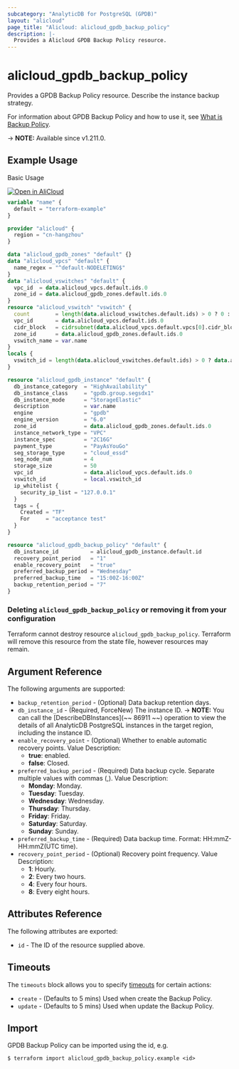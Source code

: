 ```yaml
---
subcategory: "AnalyticDB for PostgreSQL (GPDB)"
layout: "alicloud"
page_title: "Alicloud: alicloud_gpdb_backup_policy"
description: |-
  Provides a Alicloud GPDB Backup Policy resource.
---
```


# alicloud_gpdb_backup_policy

Provides a GPDB Backup Policy resource. Describe the instance backup strategy.

For information about GPDB Backup Policy and how to use it, see [What is Backup Policy](https://www.alibabacloud.com/help/en/analyticdb-for-postgresql/latest/api-gpdb-2016-05-03-modifybackuppolicy).

-> **NOTE:** Available since v1.211.0.

## Example Usage

Basic Usage

<div style="display: block;margin-bottom: 40px;"><div class="oics-button" style="float: right;position: absolute;margin-bottom: 10px;">
  <a href="https://api.aliyun.com/terraform?resource=alicloud_gpdb_backup_policy&exampleId=fc78f005-be65-a4d8-4f9e-5c8db3140e1195ea21ee&activeTab=example&spm=docs.r.gpdb_backup_policy.0.fc78f005be&intl_lang=EN_US" target="_blank">
    <img alt="Open in AliCloud" src="https://img.alicdn.com/imgextra/i1/O1CN01hjjqXv1uYUlY56FyX_!!6000000006049-55-tps-254-36.svg" style="max-height: 44px; max-width: 100%;">
  </a>
</div></div>

```terraform
variable "name" {
  default = "terraform-example"
}

provider "alicloud" {
  region = "cn-hangzhou"
}

data "alicloud_gpdb_zones" "default" {}
data "alicloud_vpcs" "default" {
  name_regex = "^default-NODELETING$"
}
data "alicloud_vswitches" "default" {
  vpc_id  = data.alicloud_vpcs.default.ids.0
  zone_id = data.alicloud_gpdb_zones.default.ids.0
}
resource "alicloud_vswitch" "vswitch" {
  count        = length(data.alicloud_vswitches.default.ids) > 0 ? 0 : 1
  vpc_id       = data.alicloud_vpcs.default.ids.0
  cidr_block   = cidrsubnet(data.alicloud_vpcs.default.vpcs[0].cidr_block, 8, 8)
  zone_id      = data.alicloud_gpdb_zones.default.ids.0
  vswitch_name = var.name
}
locals {
  vswitch_id = length(data.alicloud_vswitches.default.ids) > 0 ? data.alicloud_vswitches.default.ids[0] : concat(alicloud_vswitch.vswitch.*.id, [""])[0]
}

resource "alicloud_gpdb_instance" "default" {
  db_instance_category  = "HighAvailability"
  db_instance_class     = "gpdb.group.segsdx1"
  db_instance_mode      = "StorageElastic"
  description           = var.name
  engine                = "gpdb"
  engine_version        = "6.0"
  zone_id               = data.alicloud_gpdb_zones.default.ids.0
  instance_network_type = "VPC"
  instance_spec         = "2C16G"
  payment_type          = "PayAsYouGo"
  seg_storage_type      = "cloud_essd"
  seg_node_num          = 4
  storage_size          = 50
  vpc_id                = data.alicloud_vpcs.default.ids.0
  vswitch_id            = local.vswitch_id
  ip_whitelist {
    security_ip_list = "127.0.0.1"
  }
  tags = {
    Created = "TF"
    For     = "acceptance test"
  }
}

resource "alicloud_gpdb_backup_policy" "default" {
  db_instance_id          = alicloud_gpdb_instance.default.id
  recovery_point_period   = "1"
  enable_recovery_point   = "true"
  preferred_backup_period = "Wednesday"
  preferred_backup_time   = "15:00Z-16:00Z"
  backup_retention_period = "7"
}
```

### Deleting `alicloud_gpdb_backup_policy` or removing it from your configuration

Terraform cannot destroy resource `alicloud_gpdb_backup_policy`. Terraform will remove this resource from the state file, however resources may remain.

## Argument Reference

The following arguments are supported:
* `backup_retention_period` - (Optional) Data backup retention days.
* `db_instance_id` - (Required, ForceNew) The instance ID.
-> **NOTE:**  You can call the [DescribeDBInstances](~~ 86911 ~~) operation to view the details of all AnalyticDB PostgreSQL instances in the target region, including the instance ID.
* `enable_recovery_point` - (Optional) Whether to enable automatic recovery points. Value Description:
  - **true**: enabled.
  - **false**: Closed.
* `preferred_backup_period` - (Required) Data backup cycle. Separate multiple values with commas (,). Value Description:
  - **Monday**: Monday.
  - **Tuesday**: Tuesday.
  - **Wednesday**: Wednesday.
  - **Thursday**: Thursday.
  - **Friday**: Friday.
  - **Saturday**: Saturday.
  - **Sunday**: Sunday.
* `preferred_backup_time` - (Required) Data backup time. Format: HH:mmZ-HH:mmZ(UTC time).
* `recovery_point_period` - (Optional) Recovery point frequency. Value Description:
  - **1**: Hourly.
  - **2**: Every two hours.
  - **4**: Every four hours.
  - **8**: Every eight hours.

## Attributes Reference

The following attributes are exported:
* `id` - The ID of the resource supplied above.

## Timeouts

The `timeouts` block allows you to specify [timeouts](https://www.terraform.io/docs/configuration-0-11/resources.html#timeouts) for certain actions:
* `create` - (Defaults to 5 mins) Used when create the Backup Policy.
* `update` - (Defaults to 5 mins) Used when update the Backup Policy.

## Import

GPDB Backup Policy can be imported using the id, e.g.

```shell
$ terraform import alicloud_gpdb_backup_policy.example <id>
```